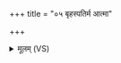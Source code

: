+++
title = "०५ बृहस्पतिर्म आत्मा"

+++
<details><summary>मूलम् (VS)</summary>

बृह॒स्पति॑र्मआ॒त्मा नृ॒मणा॒ नाम॒ हृद्यः॑ ॥
</details>